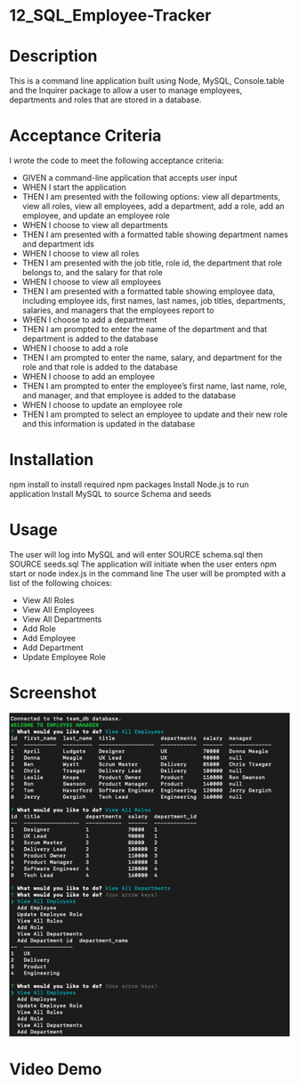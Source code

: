 # 12_SQL_Employee-Tracker

# Description
This is a command line application built using Node, MySQL, Console.table and the Inquirer package to allow a user to manage employees, departments and roles that are stored in a database. 


# Acceptance Criteria
I wrote the  code to meet the following acceptance criteria:

* GIVEN a command-line application that accepts user input
* WHEN I start the application
* THEN I am presented with the following options: view all departments, view all roles, view all employees, add a department, add a role, add an employee, and update an employee role
* WHEN I choose to view all departments
* THEN I am presented with a formatted table showing department names and department ids
* WHEN I choose to view all roles
* THEN I am presented with the job title, role id, the department that role belongs to, and the salary for that role
* WHEN I choose to view all employees
* THEN I am presented with a formatted table showing employee data, including employee ids, first names, last names, job titles, departments, salaries, and managers that the employees report to
* WHEN I choose to add a department
* THEN I am prompted to enter the name of the department and that department is added to the database
* WHEN I choose to add a role
* THEN I am prompted to enter the name, salary, and department for the role and that role is added to the database
* WHEN I choose to add an employee
* THEN I am prompted to enter the employee’s first name, last name, role, and manager, and that employee is added to the database
* WHEN I choose to update an employee role
* THEN I am prompted to select an employee to update and their new role and this information is updated in the database 

# Installation

npm install to install required npm packages
Install Node.js to run application
Install MySQL to source Schema and seeds

# Usage
The user will log into MySQL and will enter SOURCE schema.sql then SOURCE seeds.sql
The application will initiate when the user enters npm start or node index.js in the command line
The user will be prompted with a list of the following choices:
* View All Roles
* View All Employees
* View All Departments
* Add Role
* Add Employee 
* Add Department
* Update Employee Role


# Screenshot
![SQL Employee Tracker](./Screenshot.png)

# Video Demo
